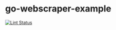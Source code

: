 # go-webscraper-example

[![Lint Status](https://github.com/vkmrishad/go-webscraper-example/workflows/golangci-lint/badge.svg)](https://github.com/vkmrishad/go-webscraper-example/actions)
